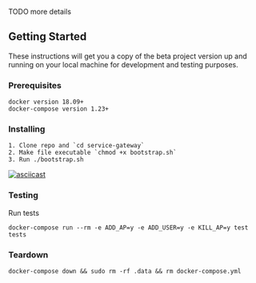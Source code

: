 TODO more details

## Getting Started

These instructions will get you a copy of the beta project version up and running on your local machine for development and testing purposes. 

### Prerequisites
```
docker version 18.09+
docker-compose version 1.23+
```

### Installing

```
1. Clone repo and `cd service-gateway`
2. Make file executable `chmod +x bootstrap.sh`
3. Run ./bootstrap.sh
```

[![asciicast](https://asciinema.org/a/Q2Y6gMOPiJ9Yobaobqfabub8Y.png)](https://asciinema.org/a/Q2Y6gMOPiJ9Yobaobqfabub8Y)

### Testing

Run tests
```
docker-compose run --rm -e ADD_AP=y -e ADD_USER=y -e KILL_AP=y test tests
```

### Teardown

```
docker-compose down && sudo rm -rf .data && rm docker-compose.yml
```
